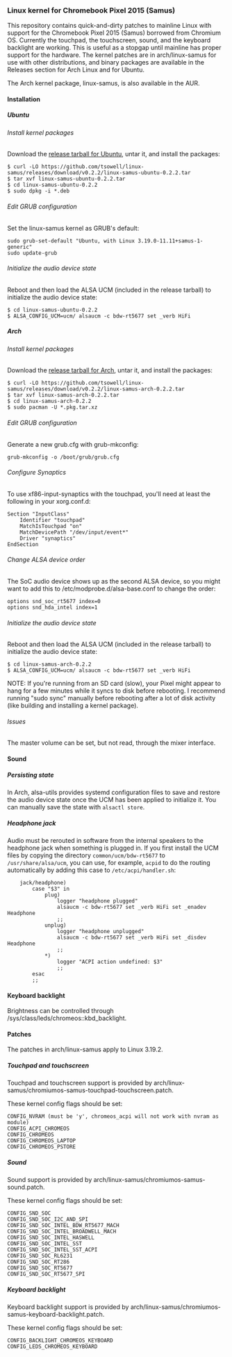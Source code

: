 ### Linux kernel for Chromebook Pixel 2015 (Samus)

This repository contains quick-and-dirty patches to mainline Linux with support
for the Chromebook Pixel 2015 (Samus) borrowed from Chromium OS.  Currently the
touchpad, the touchscreen, sound, and the keyboard backlight are working.  This
is useful as a stopgap until mainline has proper support for the hardware.  The
kernel patches are in arch/linux-samus for use with other distributions, and
binary packages are available in the Releases section for Arch Linux and for
Ubuntu.

The Arch kernel package, linux-samus, is also available in the AUR.

#### Installation

##### Ubuntu

###### Install kernel packages

Download the [release tarball for
Ubuntu](https://github.com/tsowell/linux-samus/releases/download/v0.2.2/linux-samus-ubuntu-0.2.2.tar),
untar it, and install the packages:

```
$ curl -LO https://github.com/tsowell/linux-samus/releases/download/v0.2.2/linux-samus-ubuntu-0.2.2.tar
$ tar xvf linux-samus-ubuntu-0.2.2.tar
$ cd linux-samus-ubuntu-0.2.2
$ sudo dpkg -i *.deb
```

###### Edit GRUB configuration

Set the linux-samus kernel as GRUB's default:

```
sudo grub-set-default "Ubuntu, with Linux 3.19.0-11.11+samus-1-generic"
sudo update-grub
```

###### Initialize the audio device state

Reboot and then load the ALSA UCM (included in the release tarball) to
initialize the audio device state:

```
$ cd linux-samus-ubuntu-0.2.2
$ ALSA_CONFIG_UCM=ucm/ alsaucm -c bdw-rt5677 set _verb HiFi 
```

##### Arch

###### Install kernel packages

Download the [release tarball for
Arch](https://github.com/tsowell/linux-samus/releases/download/v0.2.2/linux-samus-arch-0.2.2.tar),
untar it, and install the packages:

```
$ curl -LO https://github.com/tsowell/linux-samus/releases/download/v0.2.2/linux-samus-arch-0.2.2.tar
$ tar xvf linux-samus-arch-0.2.2.tar
$ cd linux-samus-arch-0.2.2
$ sudo pacman -U *.pkg.tar.xz
```

###### Edit GRUB configuration

Generate a new grub.cfg with grub-mkconfig:

```
grub-mkconfig -o /boot/grub/grub.cfg
```

###### Configure Synaptics

To use xf86-input-synaptics with the touchpad, you'll need at least the
following in your xorg.conf.d:

```
Section "InputClass"
    Identifier "touchpad"
    MatchIsTouchpad "on"
    MatchDevicePath "/dev/input/event*"
    Driver "synaptics"
EndSection
```

###### Change ALSA device order

The SoC audio device shows up as the second ALSA device, so you might want to
add this to /etc/modprobe.d/alsa-base.conf to change the order:

```
options snd_soc_rt5677 index=0
options snd_hda_intel index=1
```

###### Initialize the audio device state

Reboot and then load the ALSA UCM (included in the release tarball) to
initialize the audio device state:

```
$ cd linux-samus-arch-0.2.2
$ ALSA_CONFIG_UCM=ucm/ alsaucm -c bdw-rt5677 set _verb HiFi 
```

NOTE: If you're running from an SD card (slow), your Pixel might appear to
hang for a few minutes while it syncs to disk before rebooting.  I recommend
running "sudo sync" manually before rebooting after a lot of disk activity
(like building and installing a kernel package).

###### Issues

The master volume can be set, but not read, through the mixer interface.

#### Sound

##### Persisting state

In Arch, alsa-utils provides systemd configuration files to save and restore
the audio device state once the UCM has been applied to initialize it.  You can
manually save the state with `alsactl store`.

##### Headphone jack

Audio must be rerouted in software from the internal speakers to the headphone
jack when something is plugged in.  If you first install the UCM files by
copying the directory `common/ucm/bdw-rt5677` to `/usr/share/alsa/ucm`, you can
use, for example, `acpid` to do the routing automatically by adding this case
to `/etc/acpi/handler.sh`:

```
    jack/headphone)
        case "$3" in
            plug)
                logger "headphone plugged"
                alsaucm -c bdw-rt5677 set _verb HiFi set _enadev Headphone
                ;;
            unplug)
                logger "headphone unplugged"
                alsaucm -c bdw-rt5677 set _verb HiFi set _disdev Headphone
                ;;
            *)
                logger "ACPI action undefined: $3"
                ;;
        esac
        ;;
```

#### Keyboard backlight

Brightness can be controlled through /sys/class/leds/chromeos::kbd_backlight.

#### Patches

The patches in arch/linux-samus apply to Linux 3.19.2.

##### Touchpad and touchscreen

Touchpad and touchscreen support is provided by
arch/linux-samus/chromiumos-samus-touchpad-touchscreen.patch.

These kernel config flags should be set:
```
CONFIG_NVRAM (must be 'y', chromeos_acpi will not work with nvram as module)
CONFIG_ACPI_CHROMEOS
CONFIG_CHROMEOS
CONFIG_CHROMEOS_LAPTOP
CONFIG_CHROMEOS_PSTORE
```

##### Sound

Sound support is provided by
arch/linux-samus/chromiumos-samus-sound.patch.

These kernel config flags should be set:
```
CONFIG_SND_SOC
CONFIG_SND_SOC_I2C_AND_SPI
CONFIG_SND_SOC_INTEL_BDW_RT5677_MACH
CONFIG_SND_SOC_INTEL_BROADWELL_MACH
CONFIG_SND_SOC_INTEL_HASWELL
CONFIG_SND_SOC_INTEL_SST
CONFIG_SND_SOC_INTEL_SST_ACPI
CONFIG_SND_SOC_RL6231
CONFIG_SND_SOC_RT286
CONFIG_SND_SOC_RT5677
CONFIG_SND_SOC_RT5677_SPI
```

##### Keyboard backlight

Keyboard backlight support is provided by
arch/linux-samus/chromiumos-samus-keyboard-backlight.patch.

These kernel config flags should be set:
```
CONFIG_BACKLIGHT_CHROMEOS_KEYBOARD
CONFIG_LEDS_CHROMEOS_KEYBOARD
```

